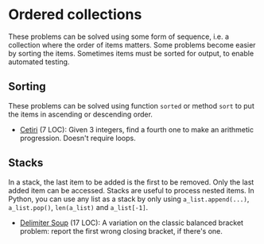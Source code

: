 # Ordered collections

These problems can be solved using some form of sequence,
i.e. a collection where the order of items matters.
Some problems become easier by sorting the items.
Sometimes items must be sorted for output, to enable automated testing.

## Sorting

These problems can be solved using function `sorted` or method `sort` to put
the items in ascending or descending order.

- [Cetiri](https://open.kattis.com/problems/cetiri) (7 LOC):
Given 3 integers, find a fourth one to make an arithmetic progression.
Doesn't require loops.

## Stacks

In a stack, the last item to be added is the first to be removed.
Only the last added item can be accessed.
Stacks are useful to process nested items.
In Python, you can use any list as a stack by only using
`a_list.append(...)`, `a_list.pop()`, `len(a_list)` and `a_list[-1]`.

- [Delimiter Soup](https://open.kattis.com/problems/delimitersoup) (17 LOC):
A variation on the classic balanced bracket problem:
report the first wrong closing bracket, if there's one.
